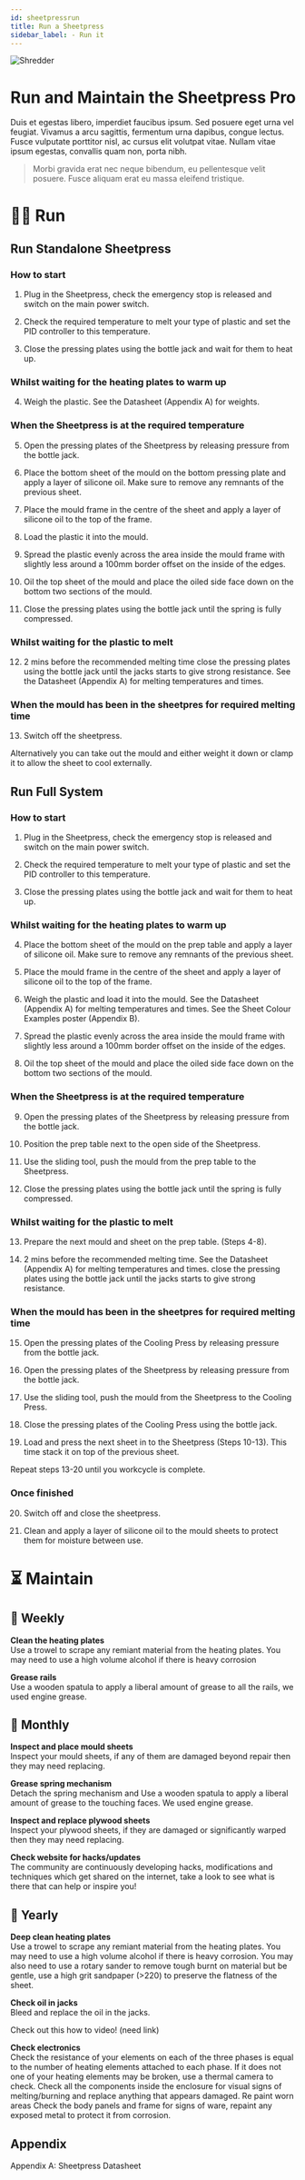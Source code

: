 ```yaml
---
id: sheetpressrun
title: Run a Sheetpress
sidebar_label: - Run it
---
```


<style>
:root {
  --highlight: #f29094;
  --hover: #f29094;
}
</style>

![Shredder](assets/ppimage.jpg)

# Run and Maintain the Sheetpress Pro

Duis et egestas libero, imperdiet faucibus ipsum. Sed posuere eget urna vel feugiat. Vivamus a arcu sagittis, fermentum urna dapibus, congue lectus. Fusce vulputate porttitor nisl, ac cursus elit volutpat vitae. Nullam vitae ipsum egestas, convallis quam non, porta nibh. 

> Morbi gravida erat nec neque bibendum, eu pellentesque velit posuere. Fusce aliquam erat eu massa eleifend tristique.

# 🏃‍♀️ Run

## Run Standalone Sheetpress

### How to start

1. Plug in the Sheetpress, check the emergency stop is released and switch on the main power switch.

2. Check the required temperature to melt your type of plastic and set the PID controller to this temperature.

3. Close the pressing plates using the bottle jack and wait for them to heat up.

### Whilst waiting for the heating plates to warm up

4. Weigh the plastic. See the Datasheet (Appendix A) for weights. 

### When the Sheetpress is at the required temperature

5. Open the pressing plates of the Sheetpress by releasing pressure from the bottle jack.

6. Place the bottom sheet of the mould on the bottom pressing plate and apply a layer of silicone oil. Make sure to remove any remnants of the previous sheet.

7. Place the mould frame in the centre of the sheet and apply a layer of silicone oil to the top of the frame.

8. Load the plastic it into the mould.

9. Spread the plastic evenly across the area inside the mould frame with slightly less around a 100mm border offset on the inside of the edges. 

10. Oil the top sheet of the mould and place the oiled side face down on the bottom two sections of the mould. 

11. Close the pressing plates using the bottle jack until the spring is fully compressed.

### Whilst waiting for the plastic to melt

12. 2 mins before the recommended melting time close the pressing plates using the bottle jack until the jacks starts to give strong resistance. See the Datasheet (Appendix A) for melting temperatures and times. 

### When the mould has been in the sheetpres for required melting time

13. Switch off the sheetpress.

Alternatively you can take out the mould and either weight it down or clamp it to allow the sheet to cool externally.

## Run Full System

### How to start

1. Plug in the Sheetpress, check the emergency stop is released and switch on the main power switch.

2. Check the required temperature to melt your type of plastic and set the PID controller to this temperature.

3. Close the pressing plates using the bottle jack and wait for them to heat up.

### Whilst waiting for the heating plates to warm up

4. Place the bottom sheet of the mould on the prep table and apply a layer of silicone oil. Make sure to remove any remnants of the previous sheet.

5. Place the mould frame in the centre of the sheet and apply a layer of silicone oil to the top of the frame.

6. Weigh the plastic and load it into the mould. See the Datasheet (Appendix A) for melting temperatures and times. See the Sheet Colour Examples poster (Appendix B).

7. Spread the plastic evenly across the area inside the mould frame with slightly less around a 100mm border offset on the inside of the edges. 

8. Oil the top sheet of the mould and place the oiled side face down on the bottom two sections of the mould. 

### When the Sheetpress is at the required temperature

9. Open the pressing plates of the Sheetpress by releasing pressure from the bottle jack.

10. Position the prep table next to the open side of the Sheetpress.

11. Use the sliding tool, push the mould from the prep table to the Sheetpress.

12. Close the pressing plates using the bottle jack until the spring is fully compressed.

### Whilst waiting for the plastic to melt

13. Prepare the next mould and sheet on the prep table. (Steps 4-8).

14. 2 mins before the recommended melting time. See the Datasheet (Appendix A) for melting temperatures and times. close the pressing plates using the bottle jack until the jacks starts to give strong resistance.

### When the mould has been in the sheetpres for required melting time

15. Open the  pressing plates of the Cooling Press by releasing pressure from the bottle jack.

16. Open the pressing plates of the Sheetpress by releasing pressure from the bottle jack.

17. Use the sliding tool, push the mould from the Sheetpress to the Cooling Press. 

18. Close the pressing plates of the Cooling Press using the bottle jack.

19. Load and press the next sheet in to the Sheetpress (Steps 10-13). This time stack it on top of the previous sheet.

Repeat steps 13-20 until you workcycle is complete.  

### Once finished

20. Switch off and close the sheetpress.

21. Clean and apply a layer of silicone oil to the mould sheets to protect them for moisture between use. 

# ⏳ Maintain

## 🥚 Weekly

<b>Clean the heating plates</b><br>
Use a trowel to scrape any remiant material from the heating plates. You may need to use a  high volume alcohol if there is heavy corrosion

<b>Grease rails</b><br>
Use a wooden spatula to apply a liberal amount of grease to all the rails, we used engine grease.

## 🐣 Monthly

<b>Inspect and place mould sheets</b><br>
Inspect your mould sheets, if any of them are damaged beyond repair then they may need replacing.

<b>Grease spring mechanism</b><br>
Detach the spring mechanism and Use a wooden spatula to apply a liberal amount of grease to the touching faces. We used engine grease.

<b>Inspect and replace plywood sheets</b><br>
Inspect your plywood sheets, if they are damaged or significantly warped then they may need replacing.

<b>Check website for hacks/updates</b><br>
The community are continuously developing hacks, modifications and techniques which get shared on the internet, take a look to see what is there that can help or inspire you!

## 🐥 Yearly

<b>Deep clean heating plates</b><br>
Use a trowel to scrape any remiant material from the heating plates. You may need to use a  high volume alcohol if there is heavy corrosion. You may also need to use a rotary sander to remove tough burnt on material but be gentle, use a high grit sandpaper (>220) to preserve the flatness of the sheet.

<b>Check oil in jacks</b><br>
Bleed and replace the oil in the jacks.

Check out this how to video! (need link)

<b>Check electronics</b><br>
Check the resistance of your elements on each of the three phases is equal to the number of heating elements attached to each phase. If it does not one of your heating elements may be broken, use a thermal camera to check.
Check all the components inside the enclosure for visual signs of melting/burning and replace anything that appears damaged.
Re paint worn areas
Check the body panels and frame for signs of ware, repaint any exposed metal to protect it from corrosion. 

## Appendix

Appendix A: Sheetpress Datasheet

